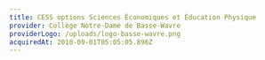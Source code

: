```yaml
---
title: CESS options Sciences Économiques et Éducation Physique
provider: Collège Notre-Dame de Basse-Wavre
providerLogo: /uploads/logo-basse-wavre.png
acquiredAt: 2010-09-01T05:05:05.896Z
---
```

